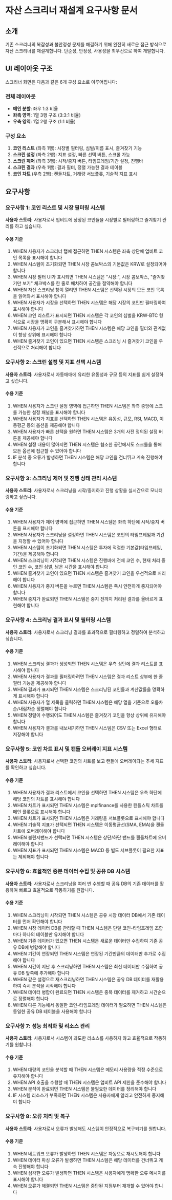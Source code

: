 # 자산 스크리너 재설계 요구사항 문서

## 소개

기존 스크리너의 복잡성과 불안정성 문제를 해결하기 위해 완전히 새로운 접근 방식으로 자산 스크리너를 재설계합니다. 단순성, 안정성, 사용성을 최우선으로 하여 개발합니다.

## UI 레이아웃 구조

스크리너 화면은 다음과 같은 6개 구성 요소로 이루어집니다:

### 전체 레이아웃
- **메인 분할**: 좌우 1:3 비율
- **좌측 영역**: 1열 3행 구조 (3:3:1 비율)
- **우측 영역**: 1열 2행 구조 (1:1 비율)

### 구성 요소
1. **코인 리스트** (좌측 1행): 시장별 필터링, 심벌/이름 표시, 즐겨찾기 기능
2. **스크린 설정** (좌측 2행): 지표 설정, 빠른 선택 버튼, 스크롤 가능
3. **스크린 제어** (좌측 3행): 시작/중지 버튼, 타임프레임/기간 설정, 진행바
4. **스크린 결과** (우측 1행): 결과 필터, 정렬 가능한 결과 테이블
5. **코인 차트** (우측 2행): 캔들차트, 거래량 서브플롯, 기술적 지표 표시

## 요구사항

### 요구사항 1: 코인 리스트 및 시장 필터링 시스템

**사용자 스토리:** 사용자로서 업비트에 상장된 코인들을 시장별로 필터링하고 즐겨찾기 관리를 하고 싶습니다.

#### 수용 기준
1. WHEN 사용자가 스크리너 탭에 접근하면 THEN 시스템은 좌측 상단에 업비트 코인 목록을 표시해야 합니다
2. WHEN 시스템이 초기화되면 THEN 시장 콤보박스의 기본값은 KRW로 설정되어야 합니다
3. WHEN 시장 필터 UI가 표시되면 THEN 시스템은 "시장:", 시장 콤보박스, "즐겨찾기만 보기" 체크박스를 한 줄로 배치하여 공간을 절약해야 합니다
4. WHEN 자산 스크리닝 창이 열리면 THEN 시스템은 선택된 시장의 모든 코인 목록을 읽어와서 표시해야 합니다
5. WHEN 사용자가 시장을 선택하면 THEN 시스템은 해당 시장의 코인만 필터링하여 표시해야 합니다
6. WHEN 코인 리스트가 표시되면 THEN 시스템은 각 코인의 심벌을 KRW-BTC 형식으로 시장을 명확히 구분해서 표시해야 합니다
7. WHEN 사용자가 코인을 즐겨찾기하면 THEN 시스템은 해당 코인을 필터와 관계없이 항상 상위에 표시해야 합니다
8. WHEN 즐겨찾기 코인이 있으면 THEN 시스템은 스크리닝 시 즐겨찾기 코인을 우선적으로 처리해야 합니다

### 요구사항 2: 스크린 설정 및 지표 선택 시스템

**사용자 스토리:** 사용자로서 자동매매에 유리한 유동성과 규모 등의 지표를 쉽게 설정하고 싶습니다.

#### 수용 기준
1. WHEN 사용자가 스크린 설정 영역에 접근하면 THEN 시스템은 좌측 중앙에 스크롤 가능한 설정 패널을 표시해야 합니다
2. WHEN 사용자가 지표를 선택하면 THEN 시스템은 유동성, 규모, RSI, MACD, 이동평균 등의 옵션을 제공해야 합니다
3. WHEN 사용자가 빠른 선택을 원하면 THEN 시스템은 3개의 사전 정의된 설정 버튼을 제공해야 합니다
4. WHEN 설정 내용이 많아지면 THEN 시스템은 협소한 공간에서도 스크롤을 통해 모든 옵션에 접근할 수 있어야 합니다
5. IF 분석 중 오류가 발생하면 THEN 시스템은 해당 코인을 건너뛰고 계속 진행해야 합니다

### 요구사항 3: 스크리닝 제어 및 진행 상태 관리 시스템

**사용자 스토리:** 사용자로서 스크리닝을 시작/중지하고 진행 상황을 실시간으로 모니터링하고 싶습니다.

#### 수용 기준
1. WHEN 사용자가 제어 영역에 접근하면 THEN 시스템은 좌측 하단에 시작/중지 버튼을 표시해야 합니다
2. WHEN 사용자가 스크리닝을 설정하면 THEN 시스템은 코인의 타임프레임과 기간을 지정할 수 있어야 합니다
3. WHEN 시스템이 초기화되면 THEN 시스템은 투자에 적절한 기본값(타임프레임, 기간)을 제공해야 합니다
4. WHEN 스크리닝이 시작되면 THEN 시스템은 진행바에 전체 코인 수, 현재 처리 중인 코인 수, 코인 심벌, 남은 시간을 표시해야 합니다
5. WHEN 즐겨찾기 코인이 있으면 THEN 시스템은 즐겨찾기 코인을 우선적으로 처리해야 합니다
6. WHEN 사용자가 중지 버튼을 누르면 THEN 시스템은 즉시 안전하게 중지되어야 합니다
7. WHEN 중지가 완료되면 THEN 시스템은 중지 전까지 처리된 결과를 올바르게 표현해야 합니다

### 요구사항 4: 스크리닝 결과 표시 및 필터링 시스템

**사용자 스토리:** 사용자로서 스크리닝 결과를 효과적으로 필터링하고 정렬하여 분석하고 싶습니다.

#### 수용 기준
1. WHEN 스크리닝 결과가 생성되면 THEN 시스템은 우측 상단에 결과 리스트를 표시해야 합니다
2. WHEN 사용자가 결과를 필터링하려면 THEN 시스템은 결과 리스트 상부에 한 줄 필터 기능을 제공해야 합니다
3. WHEN 결과가 표시되면 THEN 시스템은 스크리닝된 코인들과 계산값들을 명확하게 표시해야 합니다
4. WHEN 사용자가 열 제목을 클릭하면 THEN 시스템은 해당 열을 기준으로 오름차순/내림차순 정렬해야 합니다
5. WHEN 정렬이 수행되어도 THEN 시스템은 즐겨찾기 코인을 항상 상위에 유지해야 합니다
6. WHEN 사용자가 결과를 내보내기하면 THEN 시스템은 CSV 또는 Excel 형태로 저장해야 합니다

### 요구사항 5: 코인 차트 표시 및 캔들 오버레이 지표 시스템

**사용자 스토리:** 사용자로서 선택한 코인의 차트를 보고 캔들에 오버레이되는 추세 지표를 확인하고 싶습니다.

#### 수용 기준
1. WHEN 사용자가 결과 리스트에서 코인을 선택하면 THEN 시스템은 우측 하단에 해당 코인의 차트를 표시해야 합니다
2. WHEN 차트가 표시되면 THEN 시스템은 mplfinance를 사용한 캔들스틱 차트를 메인 플롯으로 표시해야 합니다
3. WHEN 차트가 표시되면 THEN 시스템은 거래량을 서브플롯으로 표시해야 합니다
4. WHEN 기술적 지표가 선택되면 THEN 시스템은 이동평균선(SMA, EMA)을 캔들차트에 오버레이해야 합니다
5. WHEN 볼린저밴드가 선택되면 THEN 시스템은 상단/하단 밴드를 캔들차트에 오버레이해야 합니다
6. WHEN 지표가 표시되면 THEN 시스템은 MACD 등 별도 서브플롯이 필요한 지표는 제외해야 합니다

### 요구사항 6: 효율적인 증분 데이터 수집 및 공유 DB 시스템

**사용자 스토리:** 사용자로서 스크리닝을 여러 번 수행할 때 공유 DB의 기존 데이터를 활용하여 빠르고 효율적으로 작동하기를 원합니다.

#### 수용 기준
1. WHEN 스크리닝이 시작되면 THEN 시스템은 공유 시장 데이터 DB에서 기존 데이터를 먼저 확인해야 합니다
2. WHEN 시장 데이터 DB를 관리할 때 THEN 시스템은 단일 코인-타임프레임 조합마다 하나의 테이블만 유지해야 합니다
3. WHEN 기존 데이터가 있으면 THEN 시스템은 새로운 데이터만 수집하여 기존 공유 DB에 병합해야 합니다
4. WHEN 기간이 연장되면 THEN 시스템은 연장된 기간만큼의 데이터만 추가로 수집해야 합니다
5. WHEN 시간이 지난 후 스크리닝하면 THEN 시스템은 최신 데이터만 수집하여 공유 DB 앞쪽에 추가해야 합니다
6. WHEN 같은 설정으로 재스크리닝하면 THEN 시스템은 공유 DB 데이터를 재활용하여 즉시 분석을 시작해야 합니다
7. WHEN 데이터 병합이 완료되면 THEN 시스템은 중복 데이터를 제거하고 시간순으로 정렬해야 합니다
8. WHEN 다른 기능에서 동일한 코인-타임프레임 데이터가 필요하면 THEN 시스템은 동일한 공유 DB 테이블을 사용해야 합니다

### 요구사항 7: 성능 최적화 및 리소스 관리

**사용자 스토리:** 사용자로서 시스템이 과도한 리소스를 사용하지 않고 효율적으로 작동하기를 원합니다.

#### 수용 기준
1. WHEN 대량의 코인을 분석할 때 THEN 시스템은 메모리 사용량을 적정 수준으로 유지해야 합니다
2. WHEN API 호출을 수행할 때 THEN 시스템은 업비트 API 제한을 준수해야 합니다
3. WHEN 분석이 완료되면 THEN 시스템은 불필요한 데이터를 정리해야 합니다
4. IF 시스템 리소스가 부족하면 THEN 시스템은 사용자에게 알리고 안전하게 중지해야 합니다

### 요구사항 8: 오류 처리 및 복구

**사용자 스토리:** 사용자로서 오류가 발생해도 시스템이 안정적으로 복구되기를 원합니다.

#### 수용 기준
1. WHEN 네트워크 오류가 발생하면 THEN 시스템은 자동으로 재시도해야 합니다
2. WHEN 데이터 파싱 오류가 발생하면 THEN 시스템은 해당 데이터를 건너뛰고 계속 진행해야 합니다
3. WHEN 심각한 오류가 발생하면 THEN 시스템은 사용자에게 명확한 오류 메시지를 표시해야 합니다
4. WHEN 오류가 해결되면 THEN 시스템은 중단된 지점부터 재개할 수 있어야 합니다